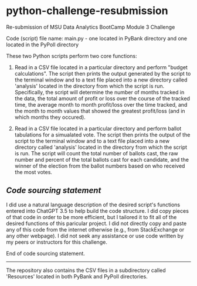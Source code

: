 # python-challenge-resubmission
 Re-submission of MSU Data Analytics BootCamp Module 3 Challenge

 Code (script) file name: main.py - one located in PyBank directory and one located in the PyPoll directory

 These two Python scripts perform two core functions:

 1. Read in a CSV file located in a particular directory and perform "budget calculations". The script then prints the output generated by the script to the terminal window and to a text file placed into a new directory called 'analysis' located in the directory from which the script is run. Specifically, the script will determine the number of months tracked in the data, the total amount of profit or loss over the course of the tracked time, the average month to month profit/loss over the time tracked, and the month to month values that showed the greatest profit/loss (and in which months they occured).

 2. Read in a CSV file located in a particular directory and perform ballot tabulations for a simualated vote. The script then prints the output of the script to the terminal window and to a text file placed into a new directory called 'analysis' located in the directory from which the script is run. The script will count the total number of ballots cast, the raw number and percent of the total ballots cast for each candidate, and the winner of the election from the ballot numbers based on who received the most votes.

*Code sourcing statement*
-----------------------

I did use a natural language description of the desired script's functions entered into ChatGPT 3.5 to help build the code structure. I did copy pieces of that code in order to be more efficient, but I tailored it to fit all of the desired functions of this paricular project. I did not directly copy and paste any of this code from the internet otherwise (e.g., from StackExchange or any other webpage). I did not seek any assistance or use code written by my peers or instructors for this challenge.

End of code sourcing statement.

 ----------------------

 The repository also contains the CSV files in a subdirectory called 'Resources' located in both PyBank and PyPoll directories.